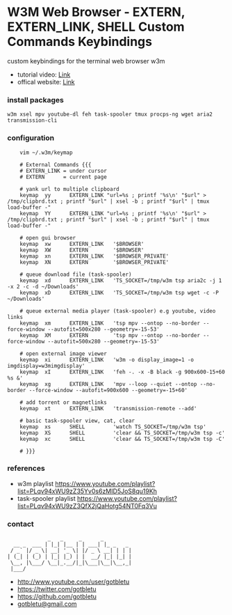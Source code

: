 # W3M Web Browser - EXTERN, EXTERN_LINK, SHELL Custom Commands Keybindings

custom keybindings for the terminal web browser w3m

* tutorial video: [Link](https://youtu.be/b6YMAsiZSTM)
* offical website: [Link](https://www.youtube.com/user/gotbletu)

### install packages
    w3m xsel mpv youtube-dl feh task-spooler tmux procps-ng wget aria2 transmission-cli

### configuration
        vim ~/.w3m/keymap

        # External Commands {{{
        # EXTERN_LINK = under cursor
        # EXTERN      = current page
        
        # yank url to multiple clipboard
        keymap  yy      EXTERN_LINK "url=%s ; printf '%s\n' "$url" > /tmp/clipbrd.txt ; printf "$url" | xsel -b ; printf "$url" | tmux load-buffer -"
        keymap  YY      EXTERN_LINK "url=%s ; printf '%s\n' "$url" > /tmp/clipbrd.txt ; printf "$url" | xsel -b ; printf "$url" | tmux load-buffer -"
        
        # open gui browser
        keymap  xw      EXTERN_LINK   '$BROWSER'
        keymap  XW      EXTERN        '$BROWSER'
        keymap  xn      EXTERN_LINK   '$BROWSER_PRIVATE'
        keymap  XN      EXTERN        '$BROWSER_PRIVATE'
        
        # queue download file (task-spooler)
        keymap  xd      EXTERN_LINK   'TS_SOCKET=/tmp/w3m tsp aria2c -j 1 -x 2 -c -d ~/Downloads'
        keymap  xD      EXTERN_LINK   'TS_SOCKET=/tmp/w3m tsp wget -c -P ~/Downloads'
        
        # queue external media player (task-spooler) e.g youtube, video links
        keymap  xm      EXTERN_LINK   'tsp mpv --ontop --no-border --force-window --autofit=500x280 --geometry=-15-53'
        keymap  XM      EXTERN        'tsp mpv --ontop --no-border --force-window --autofit=500x280 --geometry=-15-53'
        
        # open external image viewer
        keymap  xi      EXTERN_LINK   'w3m -o display_image=1 -o imgdisplay=w3mimgdisplay'
        keymap  xI      EXTERN_LINK   'feh -. -x -B black -g 900x600-15+60 %s &'
        keymap  xg      EXTERN_LINK   'mpv --loop --quiet --ontop --no-border --force-window --autofit=900x600 --geometry=-15+60'
        
        # add torrent or magnetlinks
        keymap  xt      EXTERN_LINK   'transmission-remote --add'
        
        # basic task-spooler view, cat, clear
        keymap  xs      SHELL         'watch TS_SOCKET=/tmp/w3m tsp'
        keymap  XS      SHELL         'clear && TS_SOCKET=/tmp/w3m tsp -c'
        keymap  xc      SHELL         'clear && TS_SOCKET=/tmp/w3m tsp -C'
        
        # }}}

### references
- w3m playlist https://www.youtube.com/playlist?list=PLqv94xWU9zZ35Yv0s6zMID5JoS8qu19Kh
- task-spooler playlist https://www.youtube.com/playlist?list=PLqv94xWU9zZ3QfX2jQaHotg54NT0Fq3Vu

### contact

                 _   _     _      _         
      __ _  ___ | |_| |__ | | ___| |_ _   _ 
     / _` |/ _ \| __| '_ \| |/ _ \ __| | | |
    | (_| | (_) | |_| |_) | |  __/ |_| |_| |
     \__, |\___/ \__|_.__/|_|\___|\__|\__,_|
     |___/                                  

- http://www.youtube.com/user/gotbletu
- https://twitter.com/gotbletu
- https://github.com/gotbletu
- gotbletu@gmail.com


